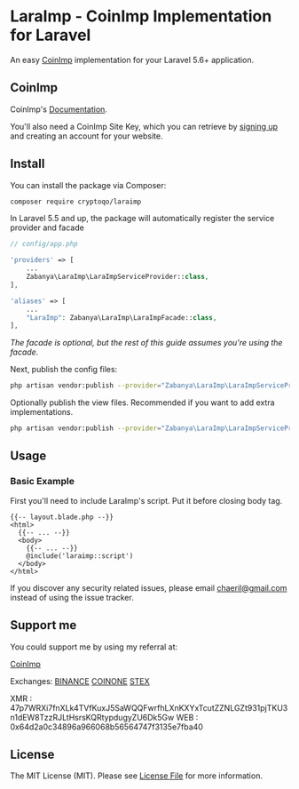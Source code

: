# LaraImp - CoinImp Implementation for Laravel

An easy [CoinImp](https://www.coinimp.com/invite/e6bd25d1-70cb-49b4-9a19-3aa23c9d1994) implementation for your Laravel 5.6+ application.

## CoinImp

CoinImp's [Documentation](https://www.coinimp.com/documentation).

You'll also need a CoinImp Site Key, which you can retrieve by [signing up](https://www.coinimp.com/invite/e6bd25d1-70cb-49b4-9a19-3aa23c9d1994) and creating an account for your website.

## Install

You can install the package via Composer:

```bash
composer require cryptoqo/laraimp
```

In Laravel 5.5 and up, the package will automatically register the service provider and facade

```php
// config/app.php

'providers' => [
    ...
    Zabanya\LaraImp\LaraImpServiceProvider::class,
],

'aliases' => [
    ...
    "LaraImp": Zabanya\LaraImp\LaraImpFacade::class,
],
```

*The facade is optional, but the rest of this guide assumes you're using the facade.*

Next, publish the config files:

```bash
php artisan vendor:publish --provider="Zabanya\LaraImp\LaraImpServiceProvider" --tag="config"
```

Optionally publish the view files. Recommended if you want to add extra implementations.

```bash
php artisan vendor:publish --provider="Zabanya\LaraImp\LaraImpServiceProvider" --tag="views"
```

## Usage

### Basic Example

First you'll need to include LaraImp's script. Put it before closing body tag.

```
{{-- layout.blade.php --}}
<html>
  {{-- ... --}}
  <body>
    {{-- ... --}}
    @include('laraimp::script')
  </body>
</html>
```

If you discover any security related issues, please email chaeril@gmail.com instead of using the issue tracker.

## Support me

You could support me by using my referral at:

[CoinImp](https://www.coinimp.com/invite/e6bd25d1-70cb-49b4-9a19-3aa23c9d1994)

Exchanges:
[BINANCE](https://www.binance.com/?ref=35999051)
[COINONE](https://coinone.co.id/auth/register?code=ReEm4kvXVA)
[STEX](https://app.stex.com?ref=42774431)

XMR : 47p7WRXi7fnXLk4TVfKuxJ5SaWQQFwrfhLXnKXYxTcutZZNLGZt931pjTKU3n1dEW8TzzRJLtHsrsKQRtypdugyZU6Dk5Gw
WEB : 0x64d2a0c34896a966068b56564747f3135e7fba40

## License

The MIT License (MIT). Please see [License File](LICENSE.md) for more information.
